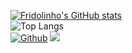 [![Fridolinho's GitHub stats](https://github-readme-stats.vercel.app/api?username=fridolinho&?count_private=true)](https://github.com/fridolinho/github-readme-stats)<br/>
![Top Langs](https://github-readme-stats.vercel.app/api/top-langs/?username=fridolinho&theme=tokyonight)<br/>
[![Github](https://img.shields.io/github/followers/fridolinho?label=Follow&style=social)](https://github.com/fridolnho)
![](https://visitor-badge.laobi.icu/badge?page_id=fridolinho.fridolinho)
